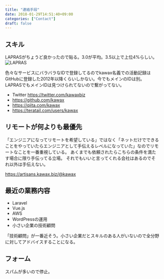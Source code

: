 ```yaml
---
title: "連絡手段"
date: 2018-01-29T14:51:40+09:00
categories: ["Contact"]
draft: false
---
```


## スキル
LAPRASがちょうど良かったので貼る。3.0が平均。3.5以上で上位4%らしい。
![LAPRAS](/img/lapras.jpg)


色々なサービスにバラバラなIDで登録してるのでkawax名義での活動記録はGitHubに登録した2012年以降くらいしかない。今でもメインのIDは別。LAPRASでもメインIDは見つけられてないので繋がってない。

- Twitter https://twitter.com/kawaxbiz
- https://github.com/kawax
- https://qiita.com/kawax
- https://teratail.com/users/kawax

## リモートが何よりも最優先
「エンジニアになってリモートを希望している」ではなく「ネットだけでできることをやっていたらエンジニアとして手伝えるレベルになっていた」なのでリモートなことを一番重視している。
あくまでも依頼されたらこちらの条件を満たす場合に限り手伝ってる立場。
それでもいいと言ってくれる会社はあるのでそれ以外は手伝えない。

https://artisans.kawax.biz/@kawax



## 最近の業務内容
- Laravel
- Vue.js
- AWS
- WordPressの運用
- 小さい企業の技術顧問

「技術顧問」が一番近そう。小さい企業だとスキルのある人がいないので全分野に対してアドバイスすることになる。

<!--

## 昔やってたこと
- C。大学で習っただけなので当時は理解はしてなかったけど基礎としてずっと役に立ってる。
- Perl。CGI時代。htmlもこの辺だけど「日本語ができる」と同レベルなので書くまでもない。
- PHP3~4~5初期。素のPHP時代。この頃に仕事で使ってなくて良かった。
- クロスプラットフォームツールでのMac/Windowsアプリ開発。まだ残ってるけど頻繁に名前が変わって今は読み方もよく分からないものに。
- アプリを公開してそのサイトをPHPで作ってた時代。その後Mac OS Xへの変化もあり特定のOSでしか動かないアプリよりwebのほうがいいとなっていく。
- 現Xcode。当時はProject Builder/Interface Builder。Objective-Cの頃。
- Movable Type。ブログ誕生の頃。今考えるとPerl+PHPのシステム。
- Zend Framework ver1。他PHPのフレームワーク。昔Zendで作ったものは全部Laravelで作り直した。
- AngularJS ver1。node.js登場後のフロント周りはgrunt、CoffeeScript時代から色々使って今はなるべくシンプルな方向に。道具自体に詳しくなっても意味はない。
- スマホアプリのサーバーサイド。スマホアプリに行かなかったのは個人で気軽に公開できないからだけどスマホでも結局サーバーサイドが必要だった。
-->


## フォーム
スパムが多いので停止。

<!--
<form name="contact" netlify>
  <div class="field">
    <label class="label">名前</label>
    <div class="control">
      <input name="name" class="input" type="text" required>
    </div>
  </div>

  <div class="field">
    <label class="label">メール</label>
    <div class="control">
      <input name="email" class="input" type="email" required>
    </div>
  </div>

  <div class="field">
    <label class="label">メッセージ</label>
    <div class="control">
      <textarea name="message" class="textarea" required></textarea>
    </div>
  </div>

  <div class="field">
    <div class="control">
        <button class="button is-primary">送信</button>
    </div>
  </div>

</form>
-->
